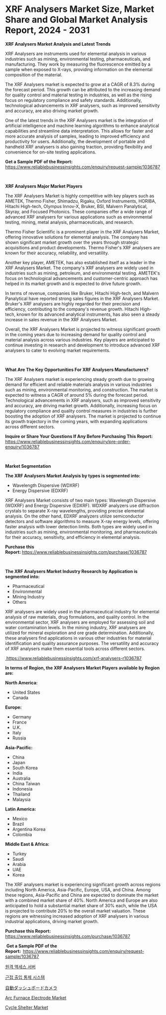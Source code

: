 <p><h1>XRF Analysers Market Size, Market Share and Global Market Analysis Report, 2024 - 2031</h1></p><p><strong>XRF Analysers Market Analysis and Latest Trends</strong></p>
<p><p>XRF Analysers are instruments used for elemental analysis in various industries such as mining, environmental testing, pharmaceuticals, and manufacturing. They work by measuring the fluorescence emitted by a sample when exposed to X-rays, providing information on the elemental composition of the material.</p><p>The XRF Analysers market is expected to grow at a CAGR of 8.3% during the forecast period. This growth can be attributed to the increasing demand for quality control and material testing in industries, as well as the rising focus on regulatory compliance and safety standards. Additionally, technological advancements in XRF analysers, such as improved sensitivity and accuracy, are also driving market growth.</p><p>One of the latest trends in the XRF Analysers market is the integration of artificial intelligence and machine learning algorithms to enhance analytical capabilities and streamline data interpretation. This allows for faster and more accurate analysis of samples, leading to improved efficiency and productivity for users. Additionally, the development of portable and handheld XRF analysers is also gaining traction, providing flexibility and convenience for on-site testing applications.</p></p>
<p><strong>Get a Sample PDF of the Report:&nbsp;</strong> <a href="https://www.reliablebusinessinsights.com/enquiry/request-sample/1036787">https://www.reliablebusinessinsights.com/enquiry/request-sample/1036787</a></p>
<p>&nbsp;</p>
<p><strong>XRF Analysers Major Market Players</strong></p>
<p><p>The XRF Analysers Market is highly competitive with key players such as AMETEK, Thermo Fisher, Shimadzu, Rigaku, Oxford Instruments, HORIBA, Hitachi High-tech, Olympus Innov-X, Bruker, BSI, Malvern Panalytical, Skyray, and Focused Photonics. These companies offer a wide range of advanced XRF analysers for various applications such as environmental testing, mining, metal analysis, pharmaceuticals, and research.</p><p>Thermo Fisher Scientific is a prominent player in the XRF Analysers Market, offering innovative solutions for elemental analysis. The company has shown significant market growth over the years through strategic acquisitions and product developments. Thermo Fisher's XRF analysers are known for their accuracy, reliability, and versatility.</p><p>Another key player, AMETEK, has also established itself as a leader in the XRF Analysers Market. The company's XRF analysers are widely used in industries such as mining, petroleum, and environmental testing. AMETEK's focus on technological advancements and customer-centric approach has helped in its market growth and is expected to drive future growth.</p><p>In terms of revenue, companies like Bruker, Hitachi High-tech, and Malvern Panalytical have reported strong sales figures in the XRF Analysers Market. Bruker's XRF analysers are highly regarded for their precision and efficiency, contributing to the company's revenue growth. Hitachi High-tech, known for its advanced analytical instruments, has also seen a steady increase in sales revenue in the XRF Analysers Market.</p><p>Overall, the XRF Analysers Market is projected to witness significant growth in the coming years due to increasing demand for quality control and material analysis across various industries. Key players are anticipated to continue investing in research and development to introduce advanced XRF analysers to cater to evolving market requirements.</p></p>
<p>&nbsp;</p>
<p><strong>What Are The Key Opportunities For XRF Analysers Manufacturers?</strong></p>
<p><p>The XRF Analysers market is experiencing steady growth due to growing demand for efficient and reliable materials analysis in various industries such as mining, environmental monitoring, and construction. The market is expected to witness a CAGR of around 5% during the forecast period. Technological advancements in XRF analysers, such as improved sensitivity and accuracy, are driving market growth. Additionally, increasing focus on regulatory compliance and quality control measures in industries is further boosting the adoption of XRF analysers. The market is projected to continue its growth trajectory in the coming years, with expanding applications across different sectors.</p></p>
<p><strong>Inquire or Share Your Questions If Any Before Purchasing This Report:</strong> <a href="https://www.reliablebusinessinsights.com/enquiry/pre-order-enquiry/1036787">https://www.reliablebusinessinsights.com/enquiry/pre-order-enquiry/1036787</a></p>
<p>&nbsp;</p>
<p><strong>Market Segmentation</strong></p>
<p><strong>The XRF Analysers Market Analysis by types is segmented into:</strong></p>
<p><ul><li>Wavelength Dispersive (WDXRF)</li><li>Energy Dispersive (EDXRF)</li></ul></p>
<p><p>XRF Analysers Market consists of two main types: Wavelength Dispersive (WDXRF) and Energy Dispersive (EDXRF). WDXRF analyzers use diffraction crystals to separate X-ray wavelengths, providing precise elemental analysis. On the other hand, EDXRF analyzers utilize semiconductor detectors and software algorithms to measure X-ray energy levels, offering faster analysis with lower detection limits. Both types are widely used in industries such as mining, environmental monitoring, and pharmaceuticals for their accuracy, sensitivity, and efficiency in elemental analysis.</p></p>
<p><strong>Purchase this Report:&nbsp;</strong><a href="https://www.reliablebusinessinsights.com/purchase/1036787">https://www.reliablebusinessinsights.com/purchase/1036787</a></p>
<p>&nbsp;</p>
<p><strong>The XRF Analysers Market Industry Research by Application is segmented into:</strong></p>
<p><ul><li>Pharmaceutical</li><li>Environmental</li><li>Mining Industry</li><li>Others</li></ul></p>
<p><p>XRF analysers are widely used in the pharmaceutical industry for elemental analysis of raw materials, drug formulations, and quality control. In the environmental sector, XRF analysers are employed for assessing soil and water contamination levels. In the mining industry, XRF analysers are utilized for mineral exploration and ore grade determination. Additionally, these analysers find applications in various other industries for material identification and quality assurance purposes. The versatility and accuracy of XRF analysers make them essential tools across different sectors.</p></p>
<p><a href="https://www.reliablebusinessinsights.com/xrf-analysers-r1036787">&nbsp;https://www.reliablebusinessinsights.com/xrf-analysers-r1036787</a></p>
<p><strong>In terms of Region, the XRF Analysers Market Players available by Region are:</strong></p>
<p>
    <p> <strong> North America: </strong>
        <ul>
            <li>United States</li>
            <li>Canada</li>
        </ul>
        </p> 
    <p> <strong> Europe: </strong>
        <ul>
            <li>Germany</li>
            <li>France</li>
            <li>U.K.</li>
            <li>Italy</li>
            <li>Russia</li>
        </ul>
        </p> 
    <p> <strong> Asia-Pacific: </strong>
        <ul>
            <li>China</li>
            <li>Japan</li>
            <li>South Korea</li>
            <li>India</li>
            <li>Australia</li>
            <li>China Taiwan</li>
            <li>Indonesia</li>
            <li>Thailand</li>
            <li>Malaysia</li>
        </ul>
        </p> 
    <p> <strong> Latin America: </strong>
        <ul>
            <li>Mexico</li>
            <li>Brazil</li>
            <li>Argentina Korea</li>
            <li>Colombia</li>
        </ul>
        </p> 
    <p> <strong> Middle East & Africa: </strong>
        <ul>
            <li>Turkey</li>
            <li>Saudi</li>
            <li>Arabia</li>
            <li>UAE</li>
            <li>Korea</li>
        </ul>
    </p>
    </p>
<p><p>The XRF analysers market is experiencing significant growth across regions including North America, Asia-Pacific, Europe, USA, and China. Among these regions, Asia-Pacific and China are expected to dominate the market with a combined market share of 40%. North America and Europe are also anticipated to hold a substantial market share of 30% each, while the USA is projected to contribute 20% to the overall market valuation. These regions are witnessing increased adoption of XRF analysers in various industrial applications, driving market growth.</p></p>
<p><strong>Purchase this Report: </strong><a href="https://www.reliablebusinessinsights.com/purchase/1036787">https://www.reliablebusinessinsights.com/purchase/1036787</a></p>
<p>&nbsp;<strong>Get a Sample PDF of the Report:&nbsp;&nbsp;</strong><a href="https://www.reliablebusinessinsights.com/enquiry/request-sample/1036787">https://www.reliablebusinessinsights.com/enquiry/request-sample/1036787</a></p>
<p><strong></strong></p>
<p><p><a href="https://github.com/vskv4779xr1/Market-Research-Report-List-2/blob/main/1233569170902.md">원격 액세스 서버</a></p><p><a href="https://github.com/CliftonFisher9067/Market-Research-Report-List-2/blob/main/7780944170903.md">근접 출입 통제 시스템</a></p><p><a href="https://github.com/LeoraEber/Market-Research-Report-List-1/blob/main/3788428159370.md">自動ダッシュボードカメラ</a></p><p><a href="https://github.com/mbisetmhermsr/Market-Research-Report-List-3/blob/main/arc-furnace-electrode-market.md">Arc Furnace Electrode Market</a></p><p><a href="https://github.com/elizabethdagraca/Market-Research-Report-List-4/blob/main/cycle-shelter-market.md">Cycle Shelter Market</a></p></p>
